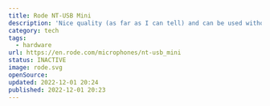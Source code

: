 ```yaml
---
title: Rode NT-USB Mini
description: 'Nice quality (as far as I can tell) and can be used without an arm.'
category: tech
tags:
  - hardware
url: https://en.rode.com/microphones/nt-usb_mini
status: INACTIVE
image: rode.svg
openSource:
updated: 2022-12-01 20:24
published: 2022-12-01 20:23
---
```

